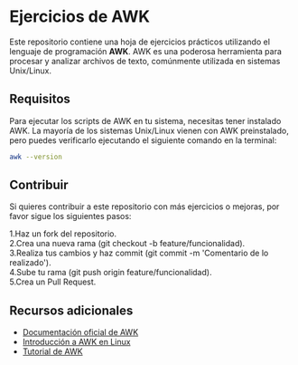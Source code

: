 # Ejercicios de AWK

Este repositorio contiene una hoja de ejercicios prácticos utilizando el lenguaje de programación **AWK**. AWK es una poderosa herramienta para procesar y analizar archivos de texto, comúnmente utilizada en sistemas Unix/Linux.

## Requisitos

Para ejecutar los scripts de AWK en tu sistema, necesitas tener instalado AWK. La mayoría de los sistemas Unix/Linux vienen con AWK preinstalado, pero puedes verificarlo ejecutando el siguiente comando en la terminal:

```bash
awk --version
```

## Contribuir

Si quieres contribuir a este repositorio con más ejercicios o mejoras, por favor sigue los siguientes pasos:

1.Haz un fork del repositorio.<br>
2.Crea una nueva rama (git checkout -b feature/funcionalidad).<br>
3.Realiza tus cambios y haz commit (git commit -m 'Comentario de lo realizado').<br>
4.Sube tu rama (git push origin feature/funcionalidad).<br>
5.Crea un Pull Request.<br>

## Recursos adicionales

- [Documentación oficial de AWK](https://www.gnu.org/software/gawk/manual/gawk.html)
- [Introducción a AWK en Linux](https://linux.die.net/man/1/awk)
- [Tutorial de AWK](https://www.grymoire.com/Unix/Awk.html)
